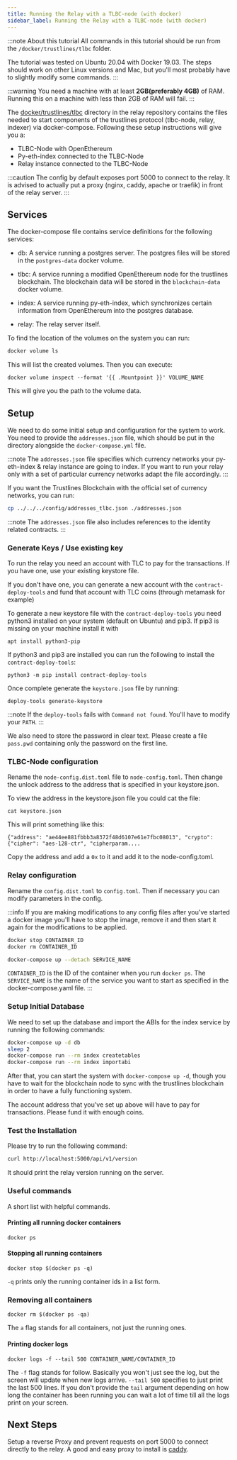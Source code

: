 ```yaml
---
title: Running the Relay with a TLBC-node (with docker)
sidebar_label: Running the Relay with a TLBC-node (with docker)
---
```


:::note About this tutorial
All commands in this tutorial should be run from the `/docker/trustlines/tlbc` folder. 

The tutorial was tested on Ubuntu 20.04 with Docker 19.03. The steps should work on other Linux versions and Mac,
but you'll most probably have to slightly modify some commands.
:::

:::warning
You need a machine with at least **2GB(preferably 4GB)** of RAM. Running this on a machine with less than 2GB of RAM will
fail.
:::

The [docker/trustlines/tlbc](https://github.com/trustlines-protocol/relay/tree/master/docker/trustlines/tlbc) directory in the relay
repository contains the files needed to start components of the trustlines protocol (tlbc-node, relay, indexer) via
docker-compose. Following these setup instructions will give you a:
- TLBC-Node with OpenEthereum
- Py-eth-index connected to the TLBC-Node
- Relay instance connected to the TLBC-Node

:::caution
The config by default exposes port 5000 to connect to the relay. It is advised to actually
put a proxy (nginx, caddy, apache or traefik) in front of the relay server.
:::

## Services

The docker-compose file contains service definitions for the following services:

- db: A service running a postgres server. The postgres files will be
  stored in the `postgres-data` docker volume.

- tlbc: A service running a modified OpenEthereum node for the trustlines
  blockchain. The blockchain data will be stored in the
  `blockchain-data` docker volume.

- index: A service running py-eth-index, which synchronizes certain
  information from OpenEthereum into the postgres database.

- relay: The relay server itself.

To find the location of the volumes on the system you can run:
```bash
docker volume ls
```

This will list the created volumes. Then you can execute:
```
docker volume inspect --format '{{ .Mountpoint }}' VOLUME_NAME
```

This will give you the path to the volume data.


## Setup

We need to do some initial setup and configuration for the system to work. You
need to provide the `addresses.json` file, which should be put in the directory
alongside the `docker-compose.yml` file.

:::note
The `addresses.json` file specifies which currency networks your py-eth-index & relay instance are
going to index. If you want to run your relay only with a set of particular currency networks
adapt the file accordingly.
:::

If you want the Trustlines Blockchain with the official set of currency networks, you can run:

```bash
cp ../../../config/addresses_tlbc.json ./addresses.json
```

:::note
The `addresses.json` file also includes references to the identity related contracts.
:::

### Generate Keys / Use existing key

To run the relay you need an account with TLC to pay for the transactions.
If you have one, use your existing keystore file.

If you don't have one, you can generate a new account with the `contract-deploy-tools` and fund that account with TLC coins
(through metamask for example)

To generate a new keystore file with the `contract-deploy-tools` you need python3 installed on your system (default on Ubuntu)
and pip3. If pip3 is missing on your machine install it with

```
apt install python3-pip
```

If python3 and pip3 are installed you can run the following to install the `contract-deploy-tools`:

```
python3 -m pip install contract-deploy-tools
```

Once complete generate the `keystore.json` file by running:

```
deploy-tools generate-keystore
```

:::note
If the `deploy-tools` fails with `Command not found`. You'll have to modify your `PATH`.
:::

We also need to store the password in clear text. Please create a file
`pass.pwd` containing only the password on the first line.

### TLBC-Node configuration
Rename the `node-config.dist.toml` file to `node-config.toml`. Then
change the unlock address to the address that is specified in your keystore.json.

To view the address in the keystore.json file you could cat the file:

```
cat keystore.json
```

This will print something like this:

```
{"address": "ae44ee881fbbb3a8372f48d6107e61e7fbc08013", "crypto": {"cipher": "aes-128-ctr", "cipherparam....
```

Copy the address and add a `0x` to it and add it to the node-config.toml.

### Relay configuration
Rename the `config.dist.toml` to `config.toml`. Then if necessary you can modify parameters in the
config. 

:::info
If you are making modifications to any config files after you've started a docker image you'll have to 
stop the image, remove it and then start it again for the modifications to be applied.

```bash
docker stop CONTAINER_ID
docker rm CONTAINER_ID

docker-compose up --detach SERVICE_NAME
```

`CONTAINER_ID` is the ID of the container when you run `docker ps`. The `SERVICE_NAME` is the name of the service you
want to start as specified in the docker-compose.yaml file.
:::


### Setup Initial Database

We need to set up the database and import the ABIs for the index
service by running the following commands:

```bash
docker-compose up -d db
sleep 2
docker-compose run --rm index createtables
docker-compose run --rm index importabi
```

After that, you can start the system with `docker-compose up -d`,
though you have to wait for the blockchain node to sync with the
trustlines blockchain in order to have a fully functioning system.

The account address that you've set up above will have to pay for
transactions. Please fund it with enough coins.

### Test the Installation

Please try to run the following command:

```bash
curl http://localhost:5000/api/v1/version
```

It should print the relay version running on the server.

### Useful commands

A short list with helpful commands.

#### Printing all running docker containers
```
docker ps
```

#### Stopping all running containers
```
docker stop $(docker ps -q)
```

`-q` prints only the running container ids in a list form.

### Removing all containers
```
docker rm $(docker ps -qa)
```

The `a` flag stands for all containers, not just the running ones. 


#### Printing docker logs
```
docker logs -f --tail 500 CONTAINER_NAME/CONTAINER_ID
```

The `-f` flag stands for follow. Basically you won't just see the log, but the screen will update when new logs arrive.
`--tail 500` specifies to just print the last 500 lines. If you don't provide the `tail` argument depending on how long
the container has been running you can wait a lot of time till all the logs print on your screen. 

## Next Steps

Setup a reverse Proxy and prevent requests on port 5000 to connect directly to the relay.
A good and easy proxy to install is [caddy](https://caddyserver.com/). 
